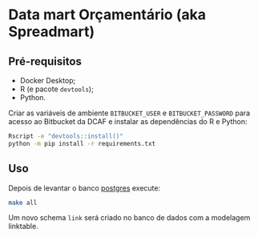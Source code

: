 # Data mart Orçamentário (aka Spreadmart)

## Pré-requisitos

- Docker Desktop;
- R (e pacote `devtools`);
- Python.

Criar as variáveis de ambiente `BITBUCKET_USER` e `BITBUCKET_PASSWORD` para acesso ao Bitbucket da DCAF e instalar as dependências do R e Python:

```bash
Rscript -e "devtools::install()"
python -m pip install -r requirements.txt
```

## Uso

Depois de levantar o banco [postgres](https://github.com/splor-mg/postgresql-carga-despesa#instala%C3%A7%C3%A3o-e-configura%C3%A7%C3%A3o-do-docker) execute:

```bash
make all
```

Um novo schema `link` será criado no banco de dados com a modelagem linktable.
